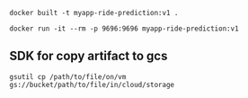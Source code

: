 
```
docker built -t myapp-ride-prediction:v1 .
```

```
docker run -it --rm -p 9696:9696 myapp-ride-prediction:v1
```


## SDK for copy artifact to gcs
```
gsutil cp /path/to/file/on/vm gs://bucket/path/to/file/in/cloud/storage
```